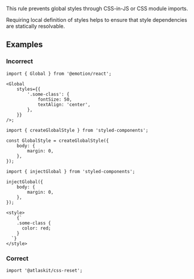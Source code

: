 This rule prevents global styles through CSS-in-JS or CSS module imports.

Requiring local definition of styles helps to ensure that style dependencies are statically
resolvable.

## Examples

### Incorrect

```tsx
import { Global } from '@emotion/react';

<Global
	styles={{
		'.some-class': {
			fontSize: 50,
			textAlign: 'center',
		},
	}}
/>;
```

```tsx
import { createGlobalStyle } from 'styled-components';

const GlobalStyle = createGlobalStyle({
	body: {
		margin: 0,
	},
});
```

```tsx
import { injectGlobal } from 'styled-components';

injectGlobal({
	body: {
		margin: 0,
	},
});
```

```tsx
<style>
	{`
    .some-class {
      color: red;
    }
  `}
</style>
```

### Correct

```tsx
import '@atlaskit/css-reset';
```
